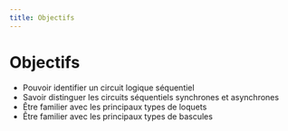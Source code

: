 ```yaml
---
title: Objectifs
---
```

# Objectifs

-   Pouvoir identifier un circuit logique séquentiel
-   Savoir distinguer les circuits séquentiels synchrones et asynchrones
-   Être familier avec les principaux types de loquets
-   Être familier avec les principaux types de bascules
